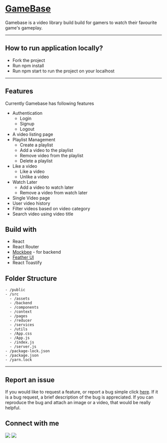 # [GameBase](https://gamebase-kart-c.vercel.app/)

Gamebase is a video library build build for gamers to watch their favourite game's gameplay.

---

## How to run application locally?

- Fork the project
- Run npm install
- Run npm start to run the project on your localhost

---

## Features

Currently Gamebase has following features

- Authentication
  - Login
  - Signup
  - Logout
- A video listing page
- Playlist Management
  - Create a playlist
  - Add a video to the playlist
  - Remove video from the playlist
  - Delete a playlist
- Like a video
  - Like a video
  - Unlike a video
- Watch Later
  - Add a video to watch later
  - Remove a video from watch later
- Single Video page
- User video history
- Filter videos based on video category
- Search video using video title

## Build with

- React
- React Router
- [Mockbee](https://mockbee.netlify.app/) - for backend
- [Feather UI](https://feather-design.netlify.app/)
- React Toastify

## Folder Structure

```
- /public
- /src
  - /assets
  - /backend
  - /components
  - /context
  - /pages
  - /reducer
  - /services
  - /utils
  - /App.css
  - /App.js
  - /index.js
  - /server.js
- /package-lock.json
- /package.json
- /yarn.lock
```

---

## Report an issue

If you would like to request a feature, or report a bug simple click [here](https://github.com/kart-c/gamebase/issues/new). If it is a bug request, a brief description of the bug is appreciated. If you can reproduce the bug and attach an image or a video, that would be really helpful.

## Connect with me

<a href="https://twitter.com/kart_c11"><img src="https://img.shields.io/badge/Twitter-1DA1F2?style=for-the-badge&logo=twitter&logoColor=white"/></a>
<a href="https://www.linkedin.com/in/kartikeya-choudhary-92881621a/"><img src="https://img.shields.io/badge/LinkedIn-0077B5?style=for-the-badge&logo=linkedin&logoColor=white"/></a>
